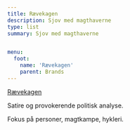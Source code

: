 ```yaml
---
title: Rævekagen
description: Sjov med magthaverne
type: list
summary: Sjov med magthaverne


menu:
  foot:
    name: 'Rævekagen'
    parent: Brands
---
```


[Rævekagen](https://www.folkets.dk/brands/rævekagen)

Satire og provokerende politisk analyse.

Fokus på personer, magtkampe, hykleri.
